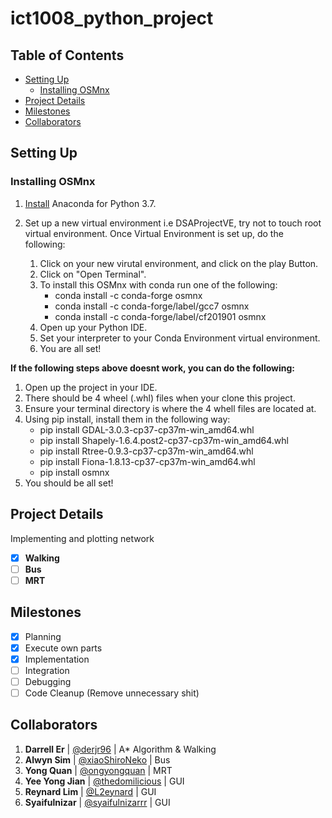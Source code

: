 # ict1008_python_project <!-- omit in toc -->

## Table of Contents <!-- omit in toc -->
- [Setting Up](#setting-up)
  - [Installing OSMnx](#installing-osmnx)
- [Project Details](#project-details)
- [Milestones](#milestones)
- [Collaborators](#collaborators)

## Setting Up
### Installing OSMnx
1. [Install](https://www.anaconda.com/distribution/) Anaconda for Python 3.7.
2. Set up a new virtual environment i.e DSAProjectVE, try not to touch root virtual environment. Once Virtual Environment is set up, do the following:

    1. Click on your new virutal environment, and click on the play Button.
    2. Click on "Open Terminal".
    3. To install this OSMnx with conda run one of the following:
        - conda install -c conda-forge osmnx
        - conda install -c conda-forge/label/gcc7 osmnx
        - conda install -c conda-forge/label/cf201901 osmnx
    4. Open up your Python IDE.
    5. Set your interpreter to your Conda Environment virtual environment.
    6. You are all set!

**If the following steps above doesnt work, you can do the following:**

1. Open up the project in your IDE.
2. There should be 4 wheel (.whl) files when your clone this project.
3. Ensure your terminal directory is where the 4 whell files are located at.
4. Using pip install, install them in the following way:
    - pip install GDAL-3.0.3-cp37-cp37m-win_amd64.whl
    - pip install Shapely-1.6.4.post2-cp37-cp37m-win_amd64.whl
    - pip install Rtree-0.9.3-cp37-cp37m-win_amd64.whl
    - pip install Fiona-1.8.13-cp37-cp37m-win_amd64.whl
    - pip install osmnx
5. You should be all set!

## Project Details
Implementing and plotting network
- [X] **Walking**
- [ ] **Bus**
- [ ] **MRT**

## Milestones
- [X] Planning
- [X] Execute own parts
- [X] Implementation
- [ ] Integration
- [ ] Debugging
- [ ] Code Cleanup (Remove unnecessary shit)

## Collaborators
1. **Darrell Er** | [@derjr96](https://github.com/derjr96) | A* Algorithm & Walking
2. **Alwyn Sim** | [@xiaoShiroNeko](https://github.com/xiaoShiroNeko) | Bus
3. **Yong Quan** | [@ongyongquan](https://github.com/ongyongquan) | MRT
4. **Yee Yong Jian** | [@thedomilicious](https://github.com/thedomilicious) | GUI
5. **Reynard Lim** | [@L2eynard](https://github.com/L2eynard) | GUI
6. **Syaifulnizar** | [@syaifulnizarrr](https://github.com/syaifulnizarrr) | GUI
